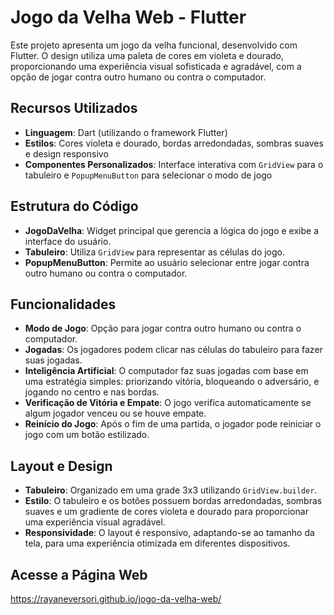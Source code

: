 # Jogo da Velha Web - Flutter
Este projeto apresenta um jogo da velha funcional, desenvolvido com Flutter. O design utiliza uma paleta de cores em violeta e dourado, proporcionando uma experiência visual sofisticada e agradável, com a opção de jogar contra outro humano ou contra o computador.

## Recursos Utilizados
- **Linguagem**: Dart (utilizando o framework Flutter)
- **Estilos**: Cores violeta e dourado, bordas arredondadas, sombras suaves e design responsivo
- **Componentes Personalizados**: Interface interativa com `GridView` para o tabuleiro e `PopupMenuButton` para selecionar o modo de jogo

## Estrutura do Código
- **JogoDaVelha**: Widget principal que gerencia a lógica do jogo e exibe a interface do usuário.
- **Tabuleiro**: Utiliza `GridView` para representar as células do jogo.
- **PopupMenuButton**: Permite ao usuário selecionar entre jogar contra outro humano ou contra o computador.

## Funcionalidades
- **Modo de Jogo**: Opção para jogar contra outro humano ou contra o computador.
- **Jogadas**: Os jogadores podem clicar nas células do tabuleiro para fazer suas jogadas.
- **Inteligência Artificial**: O computador faz suas jogadas com base em uma estratégia simples: priorizando vitória, bloqueando o adversário, e jogando no centro e nas bordas.
- **Verificação de Vitória e Empate**: O jogo verifica automaticamente se algum jogador venceu ou se houve empate.
- **Reinício do Jogo**: Após o fim de uma partida, o jogador pode reiniciar o jogo com um botão estilizado.

## Layout e Design
- **Tabuleiro**: Organizado em uma grade 3x3 utilizando `GridView.builder`.
- **Estilo**: O tabuleiro e os botões possuem bordas arredondadas, sombras suaves e um gradiente de cores violeta e dourado para proporcionar uma experiência visual agradável.
- **Responsividade**: O layout é responsivo, adaptando-se ao tamanho da tela, para uma experiência otimizada em diferentes dispositivos.

## Acesse a Página Web
https://rayaneversori.github.io/jogo-da-velha-web/

